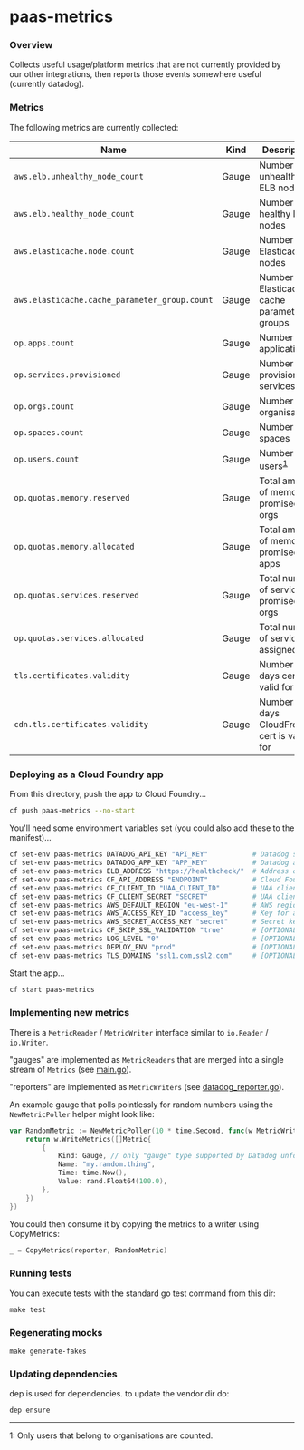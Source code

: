 # paas-metrics

### Overview

Collects useful usage/platform metrics that are not currently provided by our other integrations, then reports those events somewhere useful (currently datadog).

### Metrics

The following metrics are currently collected:

| Name | Kind | Description | Tags |
| --- | --- | --- | --- |
|`aws.elb.unhealthy_node_count` | Gauge | Number of unhealthy ELB nodes | |
|`aws.elb.healthy_node_count` | Gauge | Number of healthy ELB nodes | |
|`aws.elasticache.node.count` | Gauge | Number of Elasticache nodes | |
|`aws.elasticache.cache_parameter_group.count` | Gauge | Number of Elasticache cache parameter groups | |
|`op.apps.count` | Gauge | Number of applications | `state` |
|`op.services.provisioned` | Gauge | Number of provisioned services | `type` |
|`op.orgs.count` | Gauge | Number of organisations | `quota` |
|`op.spaces.count` | Gauge | Number of spaces | |
|`op.users.count` | Gauge | Number of users<sup>[1](#f1)</sup> | |
|`op.quotas.memory.reserved` | Gauge | Total amount of memory promised to orgs | |
|`op.quotas.memory.allocated` | Gauge | Total amount of memory promised to apps | |
|`op.quotas.services.reserved` | Gauge | Total number of services promised to orgs | |
|`op.quotas.services.allocated` | Gauge | Total number of services assigned | |
|`tls.certificates.validity` | Gauge | Number of days cert is valid for | `hostname` |
|`cdn.tls.certificates.validity` | Gauge | Number of days CloudFront cert is valid for | `hostname` |

### Deploying as a Cloud Foundry app

From this directory, push the app to Cloud Foundry...

```bash
cf push paas-metrics --no-start
```

You'll need some environment variables set (you could also add these to the manifest)...

```bash
cf set-env paas-metrics DATADOG_API_KEY "API_KEY"           # Datadog secret key
cf set-env paas-metrics DATADOG_APP_KEY "APP_KEY"           # Datadog app key
cf set-env paas-metrics ELB_ADDRESS "https://healthcheck/"  # Address of an ELB to check
cf set-env paas-metrics CF_API_ADDRESS "ENDPOINT"           # Cloud Foundry API endpoint URL
cf set-env paas-metrics CF_CLIENT_ID "UAA_CLIENT_ID"        # UAA client with cloud_foundry.global_auditor scope
cf set-env paas-metrics CF_CLIENT_SECRET "SECRET"           # UAA client secret
cf set-env paas-metrics AWS_DEFAULT_REGION "eu-west-1"      # AWS region your CloudFront distributions are in
cf set-env paas-metrics AWS_ACCESS_KEY_ID "access_key"      # Key for a user capable of listing CloudFront distributions
cf set-env paas-metrics AWS_SECRET_ACCESS_KEY "secret"      # Secret key for the user above
cf set-env paas-metrics CF_SKIP_SSL_VALIDATION "true"       # [OPTIONAL] set to true if insecure
cf set-env paas-metrics LOG_LEVEL "0"                       # [OPTIONAL] set to 0 for more detailed logs
cf set-env paas-metrics DEPLOY_ENV "prod"                   # [OPTIONAL] set to tag metrics with env
cf set-env paas-metrics TLS_DOMAINS "ssl1.com,ssl2.com"     # [OPTIONAL] csv list of domains to monitor TLS certs for
```

Start the app...

```bash
cf start paas-metrics
```


### Implementing new metrics

There is a `MetricReader` / `MetricWriter` interface similar to `io.Reader` / `io.Writer`.

"gauges" are implemented as `MetricReaders` that are merged into a single stream of `Metrics` (see [main.go](main.go)).

"reporters" are implemented as `MetricWriters` (see [datadog_reporter.go](datadog_reporter.go)).

An example gauge that polls pointlessly for random numbers using the `NewMetricPoller` helper might look like:

```go
var RandomMetric := NewMetricPoller(10 * time.Second, func(w MetricWriter) error {
	return w.WriteMetrics([]Metric{
		{
			Kind: Gauge, // only "gauge" type supported by Datadog unfortunately
			Name: "my.random.thing",
			Time: time.Now(),
			Value: rand.Float64(100.0),
		},
	})
})

```

You could then consume it by copying the metrics to a writer using CopyMetrics:

```go
_ = CopyMetrics(reporter, RandomMetric)
```

### Running tests

You can execute tests with the standard go test command from this dir:

```
make test
```

### Regenerating mocks

```
make generate-fakes
```

### Updating dependencies

dep is used for dependencies. to update the vendor dir do:

```
dep ensure
```

---

<a name="f1">1</a>: Only users that belong to organisations are counted.
